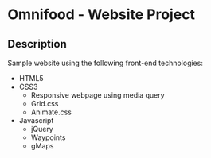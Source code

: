 # Omnifood - Website Project

## Description

Sample website using the following front-end technologies:
* HTML5
* CSS3
  * Responsive webpage using media query
  * Grid.css
  * Animate.css
* Javascript
  * jQuery
  * Waypoints
  * gMaps